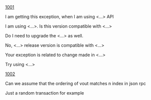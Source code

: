 
[1001](https://stackoverflow.com/questions/48856009/is-spring-data-mongodb-1-10-7-is-compatible-with-mongo-v3-6-0)

I am getting this exception, when I am using <...> API

I am using <...>. Is this version compatible with <...>

Do I need to upgrade the <...> as well.

No, <...> release version is compatible with <...>

Your exception is related to change made in <...>

Try using <...>

[1002](https://bitcoin.stackexchange.com/questions/25549/can-we-assume-that-the-ordering-of-vout-matches-n-index-in-json-rpc?rq=1)

Can we assume that the ordering of vout matches n index in json rpc

Just a random transaction for example

